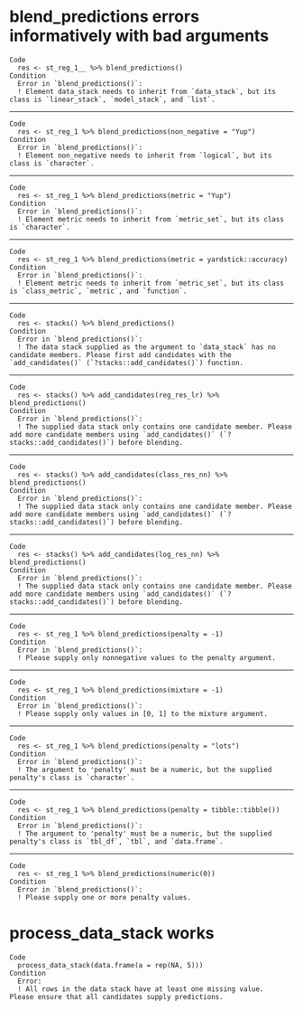 # blend_predictions errors informatively with bad arguments

    Code
      res <- st_reg_1__ %>% blend_predictions()
    Condition
      Error in `blend_predictions()`:
      ! Element data_stack needs to inherit from `data_stack`, but its class is `linear_stack`, `model_stack`, and `list`.

---

    Code
      res <- st_reg_1 %>% blend_predictions(non_negative = "Yup")
    Condition
      Error in `blend_predictions()`:
      ! Element non_negative needs to inherit from `logical`, but its class is `character`.

---

    Code
      res <- st_reg_1 %>% blend_predictions(metric = "Yup")
    Condition
      Error in `blend_predictions()`:
      ! Element metric needs to inherit from `metric_set`, but its class is `character`.

---

    Code
      res <- st_reg_1 %>% blend_predictions(metric = yardstick::accuracy)
    Condition
      Error in `blend_predictions()`:
      ! Element metric needs to inherit from `metric_set`, but its class is `class_metric`, `metric`, and `function`.

---

    Code
      res <- stacks() %>% blend_predictions()
    Condition
      Error in `blend_predictions()`:
      ! The data stack supplied as the argument to `data_stack` has no candidate members. Please first add candidates with the `add_candidates()` (`?stacks::add_candidates()`) function.

---

    Code
      res <- stacks() %>% add_candidates(reg_res_lr) %>% blend_predictions()
    Condition
      Error in `blend_predictions()`:
      ! The supplied data stack only contains one candidate member. Please add more candidate members using `add_candidates()` (`?stacks::add_candidates()`) before blending.

---

    Code
      res <- stacks() %>% add_candidates(class_res_nn) %>% blend_predictions()
    Condition
      Error in `blend_predictions()`:
      ! The supplied data stack only contains one candidate member. Please add more candidate members using `add_candidates()` (`?stacks::add_candidates()`) before blending.

---

    Code
      res <- stacks() %>% add_candidates(log_res_nn) %>% blend_predictions()
    Condition
      Error in `blend_predictions()`:
      ! The supplied data stack only contains one candidate member. Please add more candidate members using `add_candidates()` (`?stacks::add_candidates()`) before blending.

---

    Code
      res <- st_reg_1 %>% blend_predictions(penalty = -1)
    Condition
      Error in `blend_predictions()`:
      ! Please supply only nonnegative values to the penalty argument.

---

    Code
      res <- st_reg_1 %>% blend_predictions(mixture = -1)
    Condition
      Error in `blend_predictions()`:
      ! Please supply only values in [0, 1] to the mixture argument.

---

    Code
      res <- st_reg_1 %>% blend_predictions(penalty = "lots")
    Condition
      Error in `blend_predictions()`:
      ! The argument to 'penalty' must be a numeric, but the supplied penalty's class is `character`.

---

    Code
      res <- st_reg_1 %>% blend_predictions(penalty = tibble::tibble())
    Condition
      Error in `blend_predictions()`:
      ! The argument to 'penalty' must be a numeric, but the supplied penalty's class is `tbl_df`, `tbl`, and `data.frame`.

---

    Code
      res <- st_reg_1 %>% blend_predictions(numeric(0))
    Condition
      Error in `blend_predictions()`:
      ! Please supply one or more penalty values.

# process_data_stack works

    Code
      process_data_stack(data.frame(a = rep(NA, 5)))
    Condition
      Error:
      ! All rows in the data stack have at least one missing value.  Please ensure that all candidates supply predictions.

